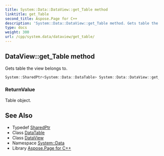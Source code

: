 ```yaml
---
title: System::Data::DataView::get_Table method
linktitle: get_Table
second_title: Aspose.Page for C++
description: 'System::Data::DataView::get_Table method. Gets table the view belongs to in C++.'
type: docs
weight: 300
url: /cpp/system.data/dataview/get_table/
---
```

## DataView::get_Table method


Gets table the view belongs to.

```cpp
System::SharedPtr<System::Data::DataTable> System::Data::DataView::get_Table()
```


### ReturnValue

Table object.

## See Also

* Typedef [SharedPtr](../../../system/sharedptr/)
* Class [DataTable](../../datatable/)
* Class [DataView](../)
* Namespace [System::Data](../../)
* Library [Aspose.Page for C++](../../../)
